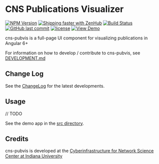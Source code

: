 # CNS Publications Visualizer

[![NPM Version](https://img.shields.io/npm/v/cns-pubvis.svg)](https://www.npmjs.com/package/cns-pubvis)
[![Shipping faster with ZenHub](https://raw.githubusercontent.com/ZenHubIO/support/master/zenhub-badge.png)](https://app.zenhub.com/workspace/o/cns-iu/cns-pubvis)
[![Build Status](https://travis-ci.com/cns-iu/cns-pubvis.svg?branch=master)](https://travis-ci.com/cns-iu/cns-pubvis)
[![GitHub last commit](https://img.shields.io/github/last-commit/cns-iu/cns-pubvis.svg)](https://github.com/cns-iu/cns-pubvis/commits/master)
[![license](https://img.shields.io/github/license/mashape/apistatus.svg)](LICENSE)
[![View Demo](https://img.shields.io/badge/demo-online-brightgreen.svg)](https://cns-iu.github.io/cns-pubvis)

cns-pubvis is a full-page UI component for visualizing publications in Angular 6+

For information on how to develop / contribute to cns-pubvis, see [DEVELOPMENT.md](https://github.com/cns-iu/cns-pubvis/blob/master/DEVELOPMENT.md)

## Change Log

See the [ChangeLog](https://github.com/cns-iu/cns-pubvis/blob/master/CHANGELOG.md) for the latest developments.

## Usage

// TODO

See the demo app in the [src directory](https://github.com/cns-iu/cns-pubvis/tree/develop/src/app).

## Credits

cns-pubvis is developed at the [Cyberinfrastructure for Network Science Center at Indiana University](http://cns.iu.edu/)
